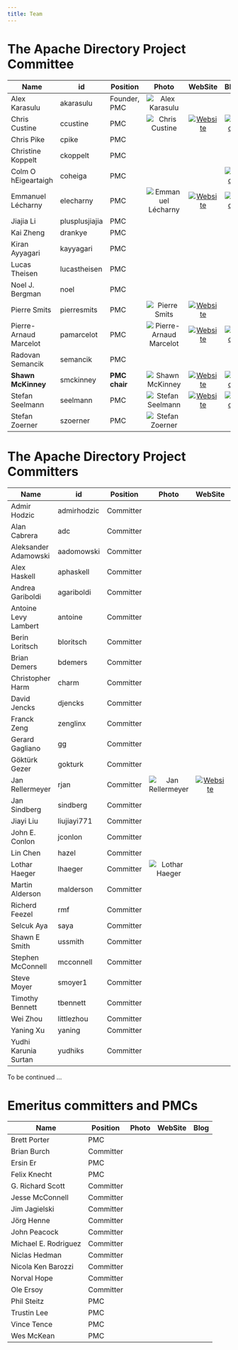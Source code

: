 ```yaml
---
title: Team
---
```


# The Apache Directory Project Committee

| Name | id | Position | Photo | WebSite | Blog |
|---|---|---|:-:|:-:|:-:|
| Alex Karasulu | akarasulu | Founder, PMC | ![Alex Karasulu](images/team/akarasulu.jpg) |||
| Chris Custine | ccustine | PMC | ![Chris Custine](images/team/ccustine.png) | [![Website](images/team/website.png)](http://www.organicelement.com) | [![Blog](images/team/blog.png)](http://blog.organicelement.com) |
| Chris Pike | cpike | PMC ||||
| Christine Koppelt | ckoppelt | PMC ||||
| Colm O hEigeartaigh | coheiga | PMC ||| [![Blog](images/team/blog.png)](http://coheigea.blogspot.com/) |
| Emmanuel L&eacute;charny | elecharny | PMC | ![Emmanuel L&eacute;charny](images/team/elecharny.jpg) | [![Website](images/team/website.png)](http://www.iktek.com) | [![Blog](images/team/blog.png)](http://hrabal.blogspot.com) |
| Jiajia Li | plusplusjiajia | PMC |||| 
| Kai Zheng | drankye | PMC |||| 
| Kiran Ayyagari | kayyagari | PMC ||||
| Lucas Theisen | lucastheisen | PMC ||||
| Noel J. Bergman | noel | PMC ||||
| Pierre Smits | pierresmits | PMC | ![Pierre Smits](images/team/pierresmits.png) | [![Website](images/team/website.png)](http://www.orrtiz.com) ||
| Pierre-Arnaud Marcelot | pamarcelot | PMC | ![Pierre-Arnaud Marcelot](images/team/pamarcelot.jpg) | [![Website](images/team/website.png)](http://www.pajbam.com)|[![Blog](images/team/blog.png)](http://www.pajbam.com) |
| Radovan Semancik| semancik | PMC ||||
| **Shawn McKinney** | smckinney | **PMC chair** | ![Shawn McKinney](images/team/smckinney.jpg) | [![Website](images/team/website.png)](http://symas.com/)|[![Blog](images/team/blog.png)](https://iamfortress.net/) |
| Stefan Seelmann | seelmann | PMC | ![Stefan Seelmann](images/team/seelmann.jpg) | [![Website](images/team/website.png)](http://www.stefan-seelmann.de) | [![Blog](images/team/blog.png)](http://www.stefan-seelmann.de) |
| Stefan Zoerner | szoerner | PMC | ![Stefan Zoerner](images/team/szoerner.jpg) |||

# The Apache Directory Project Committers

| Name | id | Position | Photo | WebSite | Blog |
|---|---|---|:-:|:-:|:-:|
| Admir Hodzic | admirhodzic | Committer ||||
| Alan Cabrera | adc | Committer ||||
| Aleksander Adamowski | aadomowski | Committer ||||
| Alex Haskell | aphaskell | Committer ||||
| Andrea Gariboldi | agariboldi | Committer ||||
| Antoine Levy Lambert| antoine | Committer ||||
| Berin Loritsch | bloritsch | Committer ||||
| Brian Demers | bdemers | Committer |||[![Blog](images/team/blog.png)](https://blog.bdemers.io/)|
| Christopher Harm | charm | Committer ||||
| David Jencks | djencks | Committer ||||
| Franck Zeng | zenglinx | Committer ||||
| Gerard Gagliano | gg | Committer ||||
| G&ouml;kt&uuml;rk Gezer | gokturk | Committer ||||
| Jan Rellermeyer | rjan | Committer | ![Jan Rellermeyer](images/team/jan.jpg) | [![Website](images/team/website.png)](http://people.inf.ethz.ch/rjan) ||
| Jan Sindberg | sindberg | Committer ||||
| Jiayi Liu | liujiayi771 | Committer ||||
| John E. Conlon | jconlon | Committer ||||
| Lin Chen | hazel | Committer |||| 
| Lothar Haeger | lhaeger | Committer | ![Lothar Haeger](images/team/lhaeger.jpeg) |||
| Martin Alderson | malderson | Committer |||| 
| Richerd Feezel| rmf | Committer ||||
| Selcuk Aya | saya | Committer ||||
| Shawn E Smith | ussmith | Committer ||||
| Stephen McConnell | mcconnell | Committer |||| 
| Steve Moyer | smoyer1 | Committer ||||
| Timothy Bennett | tbennett | Committer |||| 
| Wei Zhou | littlezhou |  Committer ||||
| Yaning Xu | yaning |  Committer ||||
| Yudhi Karunia Surtan | yudhiks |  Committer ||||

To be continued ...

# Emeritus committers and PMCs

| Name | Position | Photo | WebSite | Blog |
|---|---|:-:|:-:|:-:|
| Brett Porter | PMC ||||
| Brian Burch | Committer ||||
| Ersin Er | PMC ||||
| Felix Knecht  | PMC ||||
| G. Richard Scott | Committer ||||
| Jesse McConnell |Committer||||
| Jim Jagielski | Committer ||||
| J&ouml;rg Henne | Committer ||||
| John Peacock | Committer ||||
| Michael E. Rodriguez | Committer ||||
| Niclas Hedman | Committer ||||
| Nicola Ken Barozzi | Committer ||||
| Norval Hope | Committer ||||
| Ole Ersoy | Committer ||||
| Phil Steitz | PMC ||||
| Trustin Lee | PMC ||||
| Vince Tence | PMC ||||
| Wes McKean | PMC ||||

